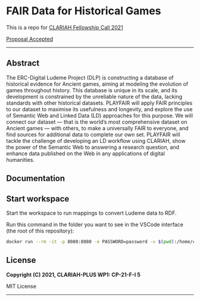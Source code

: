 # FAIR Data for Historical Games

This is a repo for [CLARIAH Fellowship Call 2021](https://www.clariah.nl/news/clariah-fellowship-call-2021)

[Proposal Accepted](files/CLARIAH-F-2021_paper.pdf)

---

## Abstract

The ERC-Digital Ludeme Project (DLP) is constructing a database of historical evidence for Ancient games, aiming at modeling the evolution of games throughout history. This database is unique in its scale, and its development is constrained by the unreliable nature of the data, lacking standards with other historical datasets. PLAYFAIR will apply FAIR principles to our dataset to maximise its usefulness and longevity, and explore the use of Semantic Web and Linked Data (LD) approaches for this purpose.
We will connect our dataset — that is the world’s most comprehensive dataset on Ancient games — with others, to make a universally FAIR to everyone, and find sources for additional data to complete our own set.
PLAYFAIR will tackle the challenge of developing an LD workflow using CLARIAH, show the power of the Semantic Web to answering a research question, and enhance data published on the Web in any applications of digital humanities.

## Documentation



## Start workspace

Start the workspace to run mappings to convert Ludeme data to RDF.

Run this command in the folder you want to see in the VSCode interface (the root of this repository):

```bash
docker run --rm -it -p 8080:8080 -e PASSWORD=password -v $(pwd):/home/coder/project ghcr.io/maastrichtu-ids/fair-workspace:latest
```



## License

**Copyright (C) 2021, CLARIAH-PLUS WP1: CP-21-F-I 5**

MIT License 

---